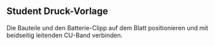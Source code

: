 
## Student Druck-Vorlage 

Die Bauteile und den Batterie-Clipp auf dem Blatt positionieren und mit beidseitig leitenden CU-Band verbinden.
